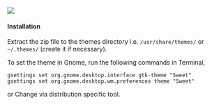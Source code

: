 ![](Art/Sweet-theme.png)

#### Installation

Extract the zip file to the themes directory i.e. `/usr/share/themes/` or `~/.themes/` (create it if necessary).

To set the theme in Gnome, run the following commands in Terminal,

```
gsettings set org.gnome.desktop.interface gtk-theme "Sweet"
gsettings set org.gnome.desktop.wm.preferences theme "Sweet"
```
or Change via distribution specific tool.
